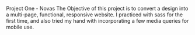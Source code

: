  
Project One - Novas
The Objective of this project is to convert a design into a multi-page, functional, responsive website. 
I practiced with sass for the first time, and also tried my hand with incorporating a few media queries for mobile use.
